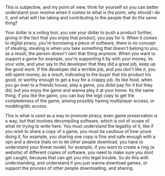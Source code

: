 This is subjective, and my point of view, think for yourself so you can better understand your resolve when it comes to what is the point, why should i do it, and what will i be taking and contributing to the people that do the same thing?

Your dollar is a voting tool, you use your dollar to push a product further, giving in the fact that you enjoy that product, you pay for it. When it comes to digital piracy, you're borrowing a piece of software, there is no concept of stealing, stealing is when you take something that doesn't belong to you, as a result, the person doesn't own that thing anymore. When you want to support a game for example, you're supporting it by with your money, its your vote, and your say to the developer that they did a great job, keep up the good work. If the developer did a terrible job, and you don't like it, you still spent money, as a result, indicating to the buyer that his product his good, or worthy enough to get a buy for a crappy job. Its like food, when you go over to a friends house, play a game, you didst pay for it but they did, but you enjoy the game and wanna play it at your home. Its the same thing, if you like the game, you can buy the legit copy to get the completeness of the game, among possibly having multiplayer access, or modding/dlc access. 

This is what is used as a way to promote piracy, even game preservation is a way, but that involves decompiling software, which is out of scope of what im trying to write here. You must understand the legaility of it, like if you wish to share a copy of a game, you must be cautious of how youre doing it, for example, you sharing one copy is fine and safe enough with a vpn and a device thats on to let other people download, you have to understand your threat model, for example, if you want to create a ring (a website) of different copies of software, you need to make sure you dont get caught, because that can get you into legal trouble. So do this with understanding, and understand if you just wanna download games, or support the process of other people downloading, and sharing.

